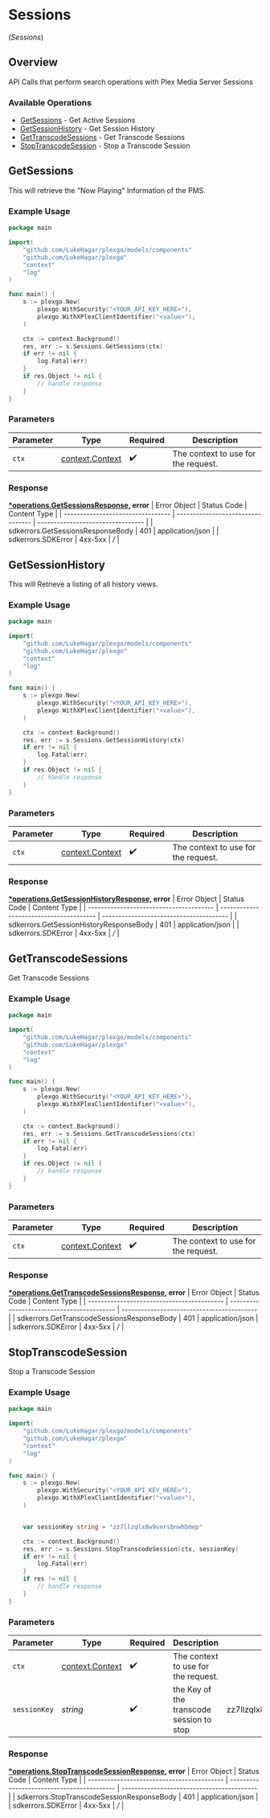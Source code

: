 # Sessions
(*Sessions*)

## Overview

API Calls that perform search operations with Plex Media Server Sessions


### Available Operations

* [GetSessions](#getsessions) - Get Active Sessions
* [GetSessionHistory](#getsessionhistory) - Get Session History
* [GetTranscodeSessions](#gettranscodesessions) - Get Transcode Sessions
* [StopTranscodeSession](#stoptranscodesession) - Stop a Transcode Session

## GetSessions

This will retrieve the "Now Playing" Information of the PMS.

### Example Usage

```go
package main

import(
	"github.com/LukeHagar/plexgo/models/components"
	"github.com/LukeHagar/plexgo"
	"context"
	"log"
)

func main() {
    s := plexgo.New(
        plexgo.WithSecurity("<YOUR_API_KEY_HERE>"),
        plexgo.WithXPlexClientIdentifier("<value>"),
    )

    ctx := context.Background()
    res, err := s.Sessions.GetSessions(ctx)
    if err != nil {
        log.Fatal(err)
    }
    if res.Object != nil {
        // handle response
    }
}
```

### Parameters

| Parameter                                             | Type                                                  | Required                                              | Description                                           |
| ----------------------------------------------------- | ----------------------------------------------------- | ----------------------------------------------------- | ----------------------------------------------------- |
| `ctx`                                                 | [context.Context](https://pkg.go.dev/context#Context) | :heavy_check_mark:                                    | The context to use for the request.                   |


### Response

**[*operations.GetSessionsResponse](../../models/operations/getsessionsresponse.md), error**
| Error Object                      | Status Code                       | Content Type                      |
| --------------------------------- | --------------------------------- | --------------------------------- |
| sdkerrors.GetSessionsResponseBody | 401                               | application/json                  |
| sdkerrors.SDKError                | 4xx-5xx                           | */*                               |

## GetSessionHistory

This will Retrieve a listing of all history views.

### Example Usage

```go
package main

import(
	"github.com/LukeHagar/plexgo/models/components"
	"github.com/LukeHagar/plexgo"
	"context"
	"log"
)

func main() {
    s := plexgo.New(
        plexgo.WithSecurity("<YOUR_API_KEY_HERE>"),
        plexgo.WithXPlexClientIdentifier("<value>"),
    )

    ctx := context.Background()
    res, err := s.Sessions.GetSessionHistory(ctx)
    if err != nil {
        log.Fatal(err)
    }
    if res.Object != nil {
        // handle response
    }
}
```

### Parameters

| Parameter                                             | Type                                                  | Required                                              | Description                                           |
| ----------------------------------------------------- | ----------------------------------------------------- | ----------------------------------------------------- | ----------------------------------------------------- |
| `ctx`                                                 | [context.Context](https://pkg.go.dev/context#Context) | :heavy_check_mark:                                    | The context to use for the request.                   |


### Response

**[*operations.GetSessionHistoryResponse](../../models/operations/getsessionhistoryresponse.md), error**
| Error Object                            | Status Code                             | Content Type                            |
| --------------------------------------- | --------------------------------------- | --------------------------------------- |
| sdkerrors.GetSessionHistoryResponseBody | 401                                     | application/json                        |
| sdkerrors.SDKError                      | 4xx-5xx                                 | */*                                     |

## GetTranscodeSessions

Get Transcode Sessions

### Example Usage

```go
package main

import(
	"github.com/LukeHagar/plexgo/models/components"
	"github.com/LukeHagar/plexgo"
	"context"
	"log"
)

func main() {
    s := plexgo.New(
        plexgo.WithSecurity("<YOUR_API_KEY_HERE>"),
        plexgo.WithXPlexClientIdentifier("<value>"),
    )

    ctx := context.Background()
    res, err := s.Sessions.GetTranscodeSessions(ctx)
    if err != nil {
        log.Fatal(err)
    }
    if res.Object != nil {
        // handle response
    }
}
```

### Parameters

| Parameter                                             | Type                                                  | Required                                              | Description                                           |
| ----------------------------------------------------- | ----------------------------------------------------- | ----------------------------------------------------- | ----------------------------------------------------- |
| `ctx`                                                 | [context.Context](https://pkg.go.dev/context#Context) | :heavy_check_mark:                                    | The context to use for the request.                   |


### Response

**[*operations.GetTranscodeSessionsResponse](../../models/operations/gettranscodesessionsresponse.md), error**
| Error Object                               | Status Code                                | Content Type                               |
| ------------------------------------------ | ------------------------------------------ | ------------------------------------------ |
| sdkerrors.GetTranscodeSessionsResponseBody | 401                                        | application/json                           |
| sdkerrors.SDKError                         | 4xx-5xx                                    | */*                                        |

## StopTranscodeSession

Stop a Transcode Session

### Example Usage

```go
package main

import(
	"github.com/LukeHagar/plexgo/models/components"
	"github.com/LukeHagar/plexgo"
	"context"
	"log"
)

func main() {
    s := plexgo.New(
        plexgo.WithSecurity("<YOUR_API_KEY_HERE>"),
        plexgo.WithXPlexClientIdentifier("<value>"),
    )


    var sessionKey string = "zz7llzqlx8w9vnrsbnwhbmep"

    ctx := context.Background()
    res, err := s.Sessions.StopTranscodeSession(ctx, sessionKey)
    if err != nil {
        log.Fatal(err)
    }
    if res != nil {
        // handle response
    }
}
```

### Parameters

| Parameter                                             | Type                                                  | Required                                              | Description                                           | Example                                               |
| ----------------------------------------------------- | ----------------------------------------------------- | ----------------------------------------------------- | ----------------------------------------------------- | ----------------------------------------------------- |
| `ctx`                                                 | [context.Context](https://pkg.go.dev/context#Context) | :heavy_check_mark:                                    | The context to use for the request.                   |                                                       |
| `sessionKey`                                          | *string*                                              | :heavy_check_mark:                                    | the Key of the transcode session to stop              | zz7llzqlx8w9vnrsbnwhbmep                              |


### Response

**[*operations.StopTranscodeSessionResponse](../../models/operations/stoptranscodesessionresponse.md), error**
| Error Object                               | Status Code                                | Content Type                               |
| ------------------------------------------ | ------------------------------------------ | ------------------------------------------ |
| sdkerrors.StopTranscodeSessionResponseBody | 401                                        | application/json                           |
| sdkerrors.SDKError                         | 4xx-5xx                                    | */*                                        |
